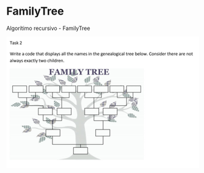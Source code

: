 # FamilyTree
Algorítimo recursivo - FamilyTree

![alt text](https://github.com/julianorinaldi/FamilyTree/blob/master/3be50163-3566-4d5b-8fbc-d2bb628338db.jpg "Problem")
